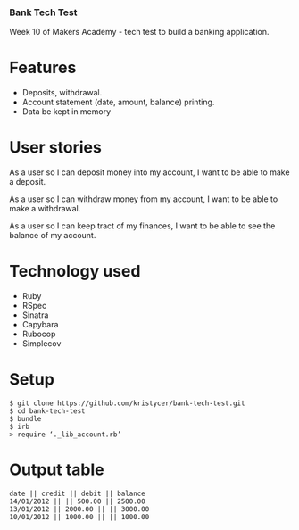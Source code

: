 ### Bank Tech Test

Week 10 of Makers Academy - tech test to build a banking application.

# Features

- Deposits, withdrawal.
- Account statement (date, amount, balance) printing.
- Data be kept in memory 

# User stories 

As a user so I can  deposit money into my account,
I want to be able to make a deposit.

As a user so I can  withdraw money from my account,
I want to be able to make a withdrawal.

As a user so I can keep tract of my finances,
I want to be able to see the balance of my account.

# Technology used

- Ruby
- RSpec
- Sinatra
- Capybara
- Rubocop
- Simplecov


# Setup

``` 
$ git clone https://github.com/kristycer/bank-tech-test.git
$ cd bank-tech-test
$ bundle
$ irb
> require ‘._lib_account.rb’  

```

# Output table

``` 
date || credit || debit || balance
14/01/2012 || || 500.00 || 2500.00
13/01/2012 || 2000.00 || || 3000.00
10/01/2012 || 1000.00 || || 1000.00
```
